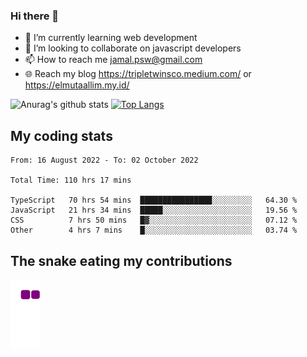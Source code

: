 ### Hi there 👋

<!--
**padepokanpenguin/padepokanpenguin** is a ✨ _special_ ✨ repository because its `README.md` (this file) appears on your GitHub profile.
-->

- 🌱 I’m currently learning  web development
- 👯 I’m looking to collaborate on javascript developers
- 📫 How to reach me jamal.psw@gmail.com
- 🌐 Reach my blog https://tripletwinsco.medium.com/ or https://elmutaallim.my.id/

![Anurag's github stats](https://github-readme-stats.vercel.app/api?username=padepokanpenguin&count_private=true&disable_animations=false&show_icons=true&theme=default)
[![Top Langs](https://github-readme-stats.vercel.app/api/top-langs/?username=padepokanpenguin&theme=default&layout=compact)](https://github.com/padepokanpenguin)

## My coding stats

<!--START_SECTION:waka-->

```text
From: 16 August 2022 - To: 02 October 2022

Total Time: 110 hrs 17 mins

TypeScript   70 hrs 54 mins  ████████████████░░░░░░░░░   64.30 %
JavaScript   21 hrs 34 mins  █████░░░░░░░░░░░░░░░░░░░░   19.56 %
CSS          7 hrs 50 mins   █▓░░░░░░░░░░░░░░░░░░░░░░░   07.12 %
Other        4 hrs 7 mins    █░░░░░░░░░░░░░░░░░░░░░░░░   03.74 %
```

<!--END_SECTION:waka-->


## The snake eating my contributions
![snake gif](https://github.com/padepokanpenguin/padepokanpenguin/blob/output/github-contribution-grid-snake.gif)
